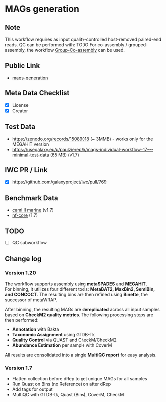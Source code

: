 # MAGs generation

## Note

This workflow requires as input quality-controlled host-removed paired-end reads. QC can be performed with: TODO
For co-assembly / grouped-assembly, the workflow [Group-Co-assembly](Group-Co-assembly.md) can be used.

## Public Link

* [mags-generation](https://usegalaxy.eu/u/paulzierep/w/mags-generation)

## Meta Data Checklist

* [x] License  
* [x] Creator 

## Test Data

* https://zenodo.org/records/15089018 (~ 3MMB) - works only for the MEGAHIT version
* https://usegalaxy.eu/u/paulzierep/h/mags-individual-workflow-17---minimal-test-data (65 MB) (v1.7)

## IWC PR / Link

* [x] https://github.com/galaxyproject/iwc/pull/769

## Benchmark Data

* [cami II marine](https://usegalaxy.eu/u/paulzierep/h/mags-individual-workflow-cami-ii-marine-dataset) (v1.7)
* [nf-core](https://usegalaxy.eu/u/paulzierep/h/mags-individual-workflow-1-7-nf-core) (1.7)

## TODO

* [ ] QC subworkflow 

## Change log

### Version 1.20

The workflow supports assembly using **metaSPADES** and **MEGAHIT**.  
For binning, it utilizes four different tools: **MetaBAT2, MaxBin2, SemiBin, and CONCOCT**. The resulting bins are then refined using **Binette**, the successor of metaWRAP.  

After binning, the resulting MAGs are **dereplicated** across all input samples based on **CheckM2 quality metrics**. The following processing steps are then performed:  

- **Annotation** with Bakta  
- **Taxonomic Assignment** using GTDB-Tk  
- **Quality Control** via QUAST and CheckM/CheckM2  
- **Abundance Estimation** per sample with CoverM  

All results are consolidated into a single **MultiQC report** for easy analysis.  

### Version 1.7

* Flatten collection before dRep to get unique MAGs for all samples
* Run Quast on Bins (no Reference) on after dRep 
* Add tags for output
* MultiQC with GTDB-tk, Quast (Bins), CoverM, CheckM
